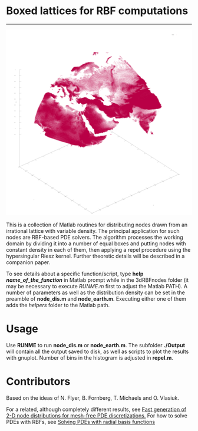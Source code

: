 # Boxed lattices for RBF computations
---
![alt tag](https://raw.githubusercontent.com/OVlasiuk/3dRBFnodes/master/nodes.png)

This is a collection of Matlab routines for distributing nodes drawn from an irrational lattice with variable density. The principal application for such nodes are RBF-based PDE solvers. The algorithm processes the working domain by dividing it into a number of equal boxes and putting nodes with constant density in each of them, then applying a repel procedure using the hypersingular Riesz kernel. Further theoretic details will be described in a companion paper.

To see details about a specific function/script, type **help _name_of_the_function_** in Matlab prompt while in the 3dRBFnodes folder (it may be necessary to execute *RUNME.m* first to adjust the Matlab PATH).
A number of parameters as well as the distribution density can be set in the preamble of **node_dis.m** and **node_earth.m**. Executing either one of them adds the *helpers* folder to the Matlab path.

# Usage

Use **RUNME** to run **node_dis.m** or **node_earth.m**. The subfolder **./Output** will contain all the output saved to disk, as well as scripts to plot the results with gnuplot. Number of bins in the histogram is adjusted in **repel.m**.

# Contributors

Based on the ideas of N. Flyer, B. Fornberg, T. Michaels and O. Vlasiuk.

For a related, although completely different results, see
[Fast generation of 2-D node distributions for mesh-free PDE discretizations.](https://doi.org/10.1016/j.camwa.2015.01.009)
For how to solve PDEs with RBFs, see [Solving PDEs with radial basis functions](https://doi.org/10.1017/S0962492914000130)

